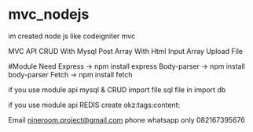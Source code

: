 # mvc_nodejs
im created node js like codeigniter mvc

MVC
API
CRUD With Mysql
Post Array With Html Input Array
Upload File

#Module Need
Express -> npm install express
Body-parser -> npm install body-parser
Fetch -> npm install fetch



if you use module api mysql & CRUD
import file sql file in import db

if you use module api REDIS 
create 
okz:tags:content:




Email
nineroom.project@gmail.com
phone
whatsapp only 082167395676
